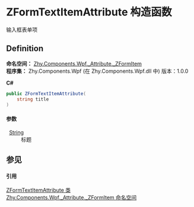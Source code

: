 # ZFormTextItemAttribute 构造函数


输入框表单项



## Definition
**命名空间：** <a href="N_Zhy_Components_Wpf__Attribute__ZFormItem">Zhy.Components.Wpf._Attribute._ZFormItem</a>  
**程序集：** Zhy.Components.Wpf (在 Zhy.Components.Wpf.dll 中) 版本：1.0.0

**C#**
``` C#
public ZFormTextItemAttribute(
	string title
)
```



#### 参数
<dl><dt>  <a href="https://learn.microsoft.com/dotnet/api/system.string" target="_blank" rel="noopener noreferrer">String</a></dt><dd>标题</dd></dl>

## 参见


#### 引用
<a href="T_Zhy_Components_Wpf__Attribute__ZFormItem_ZFormTextItemAttribute">ZFormTextItemAttribute 类</a>  
<a href="N_Zhy_Components_Wpf__Attribute__ZFormItem">Zhy.Components.Wpf._Attribute._ZFormItem 命名空间</a>  
